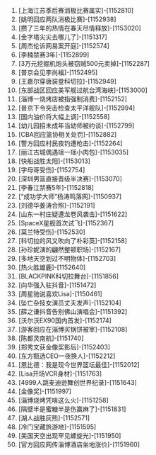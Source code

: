 
1. [上海江苏季后赛消极比赛属实]-[1152810]
1. [姚明回应两队消极比赛]-[1152938]
1. [攒了三年的热情在春天尽情释放]-[1153020]
1. [金字塔尖尖去哪儿了]-[1151317]
1. [周杰伦诉网易案开庭]-[1152574]
1. [李楠禁赛3年]-[1152899]
1. [3万元挖掘机炮头被窃贼500元卖掉]-[1152287]
1. [普京会见李尚福]-[1152495]
1. [王嘉尔穿唐装登科切拉]-[1152949]
1. [东部战区回应美军舰过航台湾海峡]-[1153000]
1. [淄博一烧烤店被指强制消费]-[1152152]
1. [普京下令突击检查太平洋舰队]-[1152994]
1. [国内油价将大幅上调]-[1152558]
1. [幼儿园招未成年当幼师被约谈]-[1152799]
1. [CBA回应篮协相关处罚]-[1152882]
1. [警方回应村民夜钓遭枪击]-[1152264]
1. [丽江古城偶遇瑶一瑶小肉包]-[1153035]
1. [快船战胜太阳]-[1153013]
1. [字母哥受伤]-[1152754]
1. [深圳男篮直接晋级半决赛]-[1153070]
1. [李春江禁赛5年]-[1152818]
1. [“成功学大师”杨涛鸣落网]-[1150937]
1. [刘德华姜涛合照]-[1152191]
1. [山东一村庄疑遭龙卷风袭击]-[1151622]
1. [SpaceX星舰首次试飞]-[1152367]
1. [莫兰特受伤]-[1152530]
1. [科切拉的风又吹向了朴彩英]-[1152158]
1. [孙珍妮演的翩然整顿职场]-[1152167]
1. [多地天空划过不明物体]-[1152703]
1. [热火胜雄鹿]-[1152640]
1. [BLACKPINK科切拉舞台]-[1151856]
1. [向华强入驻抖音]-[1151472]
1. [周星驰说喜欢Lisa]-[1150461]
1. [坠亡杂技女演员丈夫发声]-[1152104]
1. [薛之谦抖音告别佛山演唱会]-[1151392]
1. [沃尔沃EX90国内首发]-[1152174]
1. [游客回应在淄博买锅饼被宰]-[1152108]
1. [陈都灵南航]-[1151740]
1. [郑秀文获金像奖影后]-[1152403]
1. [东方甄选CEO一夜换人]-[1152212]
1. [恩比德：我是现今世界篮坛最佳]-[1152012]
1. [Lisa开场VCR身材]-[1151763]
1. [4999人跳麦迪逊舞创世界纪录]-[1151643]
1. [金像奖]-[1151997]
1. [淄博烧烤凭啥这么火]-[1151258]
1. [隔壁半是蜜糖半是伤赢麻了]-[1151831]
1. [湖人战胜灰熊]-[1152571]
1. [冷门宝藏旅游地]-[1151595]
1. [美国天空出现罕见螺旋光]-[1151950]
1. [官方回应网传淄博酒店坐地涨价]-[1151960]